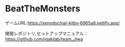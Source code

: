 # BeatTheMonsters
ゲームURL:https://xenodochial-kilby-6965a8.netlify.app/

開発レポジトリ,セットアップマニュアル： https://github.com/igakilab/team_Jiwa
